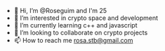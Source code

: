 - 👋 Hi, I’m @Roseguim and I'm 25
- 👀 I’m interested in crypto space and development
- 🌱 I’m currently learning c++ and javascript
- 💞️ I’m looking to collaborate on crypto projects
- 📫 How to reach me rosa.stb@gmail.com

<!---
Roseguim/Roseguim is a ✨ special ✨ repository because its `README.md` (this file) appears on your GitHub profile.
You can click the Preview link to take a look at your changes.
--->
